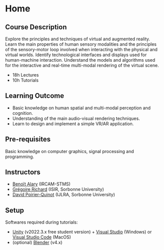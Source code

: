 <!-- See the course [Moodle](https://moodle-sciences.upmc.fr/moodle-2021/login/index.php) for logistic (timetable, etc.). -->

# Home

## Course Description

Explore the principles and techniques of virtual and augmented reality. Learn the main properties of human sensory modalities and the principles of the sensory-motor loop involved when interacting with the physical and virtual worlds. Identify technological interfaces and displays used for human-machine interaction. Understand the models and algorithms used for the interactive and real-time multi-modal rendering of the virtual scene.

- 18h Lectures
- 10h Tutorials

<!--

# Table

First Header | Second Header | Third Header
:----------- |:-------------:| -----------:
Left         | Center        | Right
Left         | Center        | Right

-->


## Learning Outcome

- Basic knowledge on human spatial and multi-modal perception and cognition.
- Understanding of the main audio-visual rendering techniques.
- Learn to design and implement a simple VR/AR application.


## Pre-requisites

Basic knowledge on computer graphics, signal processing and programming.


## Instructors

- [Benoït Alary](https://www.ircam.fr/person/benoit-alary) (IRCAM-STMS)
- [Grégoire Richard](https://www.isir.upmc.fr/personnel/richard/) (ISIR, Sorbonne University)
- [David Poirier-Quinot](https://pyrapple.github.io/) (IJLRA, Sorbonne University)


## Setup

Softwares required during tutorials:

- [Unity](https://unity.com/download) (v2022.3.x free student version) + [Visual Studio](https://visualstudio.microsoft.com/fr/vs/unity-tools/) (Windows) or [Visual Studio Code](https://code.visualstudio.com) (MacOS)
- (optional) [Blender](https://www.blender.org/download/) (v4.x)
<!--
- (optional) [Cycling '74 Max](https://cycling74.com/products/max/) (v8)
- (optional) [Ircam Spat](https://forumnet.ircam.fr/product/spat-en/) (v5.1.4 or above).
 -->

<!--
Don't forget to [add the Spat folder to Max search path](https://docs.cycling74.com/max8/vignettes/file_preferences_window).
-->
<!--
Spat install instructions can be found [here](https://discussion.forum.ircam.fr/t/spat-5-for-max-read-this-first/21628).
A 12 months Cycling '74 Max licence is offered to attending students (contact [Olivier Warusfel](https://www.ircam.fr/person/olivier-warusfel/)).
 -->

 <!-- [Lectures](#){ .md-button } -->
 <!-- [Tutorials](#){ .md-button } -->